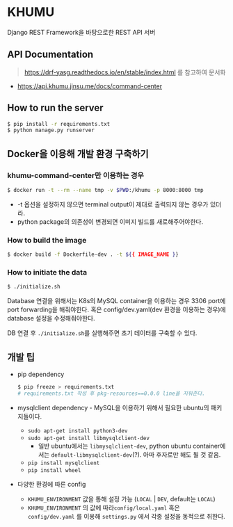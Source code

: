 # KHUMU

Django REST Framework을 바탕으로한 REST API 서버

## API Documentation

> https://drf-yasg.readthedocs.io/en/stable/index.html 를 참고하여 문서화
* https://api.khumu.jinsu.me/docs/command-center

## How to run the server

```bash
$ pip install -r requirements.txt
$ python manage.py runserver
```

## Docker을 이용해 개발 환경 구축하기

### khumu-command-center만 이용하는 경우

```bash
$ docker run -t --rm --name tmp -v $PWD:/khumu -p 8000:8000 tmp
```

* -t 옵션을 설정하지 않으면 terminal output이 제대로 출력되지 않는 경우가 있더라.
* python package의 의존성이 변경되면 이미지 빌드를 새로해주어야한다.

### How to build the image

```bash
$ docker build -f Dockerfile-dev . -t ${{ IMAGE_NAME }}
``` 

### How to initiate the data

```bash
$ ./initialize.sh
```

Database 연결을 위해서는 K8s의 MySQL container을 이용하는 경우 3306 port에 port forwarding을 해줘야한다.
혹은 config/dev.yaml(dev 환경을 이용하는 경우)에 database 설정을 수정해줘야한다.

DB 연결 후 `./initialize.sh`를 실행해주면 초기 데이터를 구축할 수 있다.

## 개발 팁

* pip dependency
  ```bash
  $ pip freeze > requirements.txt
  # requirements.txt 작성 후 pkg-resources==0.0.0 line을 지워준다. 
  ```

* mysqlclient dependency - MySQL을 이용하기 위해서 필요한 ubuntu의 패키지들이다.
  * `sudo apt-get install python3-dev`
  * `sudo apt-get install libmysqlclient-dev`
    * 일반 ubuntu에서는 `libmysqlclient-dev`, python ubuntu container에서는 `default-libmysqlclient-dev`(?). 아마 후자로만 해도 될 것 같음.
  * `pip install mysqlclient`
  * `pip install wheel`

* 다양한 환경에 따른 config
  * `KHUMU_ENVIRONMENT` 값을 통해 설정 가능 (`LOCAL` | `DEV`, default는 `LOCAL`)
  * `KHUMU_ENVIRONMENT` 의 값에 따라`config/local.yaml` 혹은 `config/dev.yaml` 를 이용해 `settings.py` 에서 각종 설정을 동적으로 취한다.
